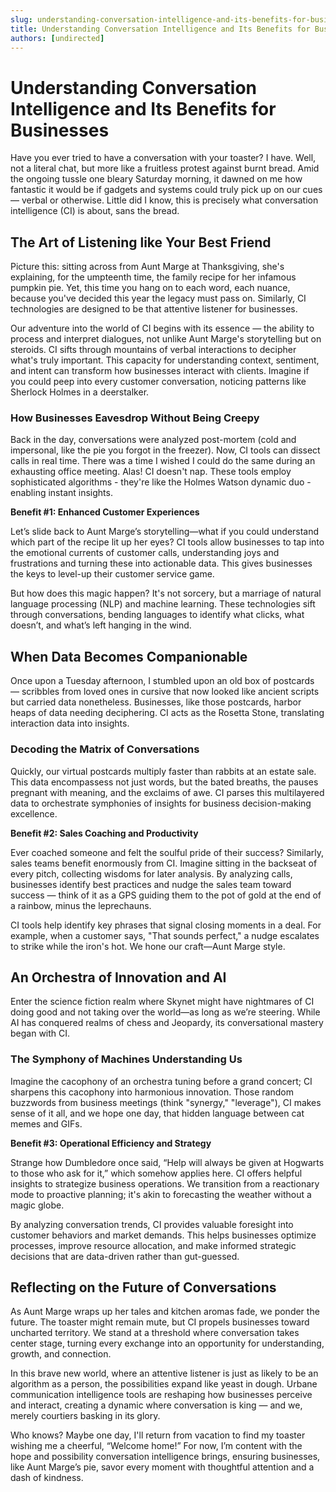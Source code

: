 ```yaml
---
slug: understanding-conversation-intelligence-and-its-benefits-for-businesses
title: Understanding Conversation Intelligence and Its Benefits for Businesses
authors: [undirected]
---
```



# Understanding Conversation Intelligence and Its Benefits for Businesses

Have you ever tried to have a conversation with your toaster? I have. Well, not a literal chat, but more like a fruitless protest against burnt bread. Amid the ongoing tussle one bleary Saturday morning, it dawned on me how fantastic it would be if gadgets and systems could truly pick up on our cues — verbal or otherwise. Little did I know, this is precisely what conversation intelligence (CI) is about, sans the bread.

## The Art of Listening like Your Best Friend

Picture this: sitting across from Aunt Marge at Thanksgiving, she's explaining, for the umpteenth time, the family recipe for her infamous pumpkin pie. Yet, this time you hang on to each word, each nuance, because you've decided this year the legacy must pass on. Similarly, CI technologies are designed to be that attentive listener for businesses.

Our adventure into the world of CI begins with its essence — the ability to process and interpret dialogues, not unlike Aunt Marge's storytelling but on steroids. CI sifts through mountains of verbal interactions to decipher what's truly important. This capacity for understanding context, sentiment, and intent can transform how businesses interact with clients. Imagine if you could peep into every customer conversation, noticing patterns like Sherlock Holmes in a deerstalker.

### How Businesses Eavesdrop Without Being Creepy

Back in the day, conversations were analyzed post-mortem (cold and impersonal, like the pie you forgot in the freezer). Now, CI tools can dissect calls in real time. There was a time I wished I could do the same during an exhausting office meeting. Alas! CI doesn't nap. These tools employ sophisticated algorithms - they're like the Holmes Watson dynamic duo - enabling instant insights. 

**Benefit #1: Enhanced Customer Experiences**

Let’s slide back to Aunt Marge’s storytelling—what if you could understand which part of the recipe lit up her eyes? CI tools allow businesses to tap into the emotional currents of customer calls, understanding joys and frustrations and turning these into actionable data. This gives businesses the keys to level-up their customer service game.

But how does this magic happen? It's not sorcery, but a marriage of natural language processing (NLP) and machine learning. These technologies sift through conversations, bending languages to identify what clicks, what doesn’t, and what’s left hanging in the wind.

## When Data Becomes Companionable

Once upon a Tuesday afternoon, I stumbled upon an old box of postcards — scribbles from loved ones in cursive that now looked like ancient scripts but carried data nonetheless. Businesses, like those postcards, harbor heaps of data needing deciphering. CI acts as the Rosetta Stone, translating interaction data into insights.

### Decoding the Matrix of Conversations

Quickly, our virtual postcards multiply faster than rabbits at an estate sale. This data encompassess not just words, but the bated breaths, the pauses pregnant with meaning, and the exclaims of awe. CI parses this multilayered data to orchestrate symphonies of insights for business decision-making excellence.

**Benefit #2: Sales Coaching and Productivity**

Ever coached someone and felt the soulful pride of their success? Similarly, sales teams benefit enormously from CI. Imagine sitting in the backseat of every pitch, collecting wisdoms for later analysis. By analyzing calls, businesses identify best practices and nudge the sales team toward success — think of it as a GPS guiding them to the pot of gold at the end of a rainbow, minus the leprechauns.

CI tools help identify key phrases that signal closing moments in a deal. For example, when a customer says, "That sounds perfect," a nudge escalates to strike while the iron's hot. We hone our craft—Aunt Marge style.

## An Orchestra of Innovation and AI

Enter the science fiction realm where Skynet might have nightmares of CI doing good and not taking over the world—as long as we’re steering. While AI has conquered realms of chess and Jeopardy, its conversational mastery began with CI.

### The Symphony of Machines Understanding Us

Imagine the cacophony of an orchestra tuning before a grand concert; CI sharpens this cacophony into harmonious innovation. Those random buzzwords from business meetings (think "synergy," "leverage"), CI makes sense of it all, and we hope one day, that hidden language between cat memes and GIFs.

**Benefit #3: Operational Efficiency and Strategy**

Strange how Dumbledore once said, “Help will always be given at Hogwarts to those who ask for it,” which somehow applies here. CI offers helpful insights to strategize business operations. We transition from a reactionary mode to proactive planning; it's akin to forecasting the weather without a magic globe.

By analyzing conversation trends, CI provides valuable foresight into customer behaviors and market demands. This helps businesses optimize processes, improve resource allocation, and make informed strategic decisions that are data-driven rather than gut-guessed.

## Reflecting on the Future of Conversations

As Aunt Marge wraps up her tales and kitchen aromas fade, we ponder the future. The toaster might remain mute, but CI propels businesses toward uncharted territory. We stand at a threshold where conversation takes center stage, turning every exchange into an opportunity for understanding, growth, and connection. 

In this brave new world, where an attentive listener is just as likely to be an algorithm as a person, the possibilities expand like yeast in dough. Urbane communication intelligence tools are reshaping how businesses perceive and interact, creating a dynamic where conversation is king — and we, merely courtiers basking in its glory.

Who knows? Maybe one day, I'll return from vacation to find my toaster wishing me a cheerful, “Welcome home!” For now, I’m content with the hope and possibility conversation intelligence brings, ensuring businesses, like Aunt Marge’s pie, savor every moment with thoughtful attention and a dash of kindness.